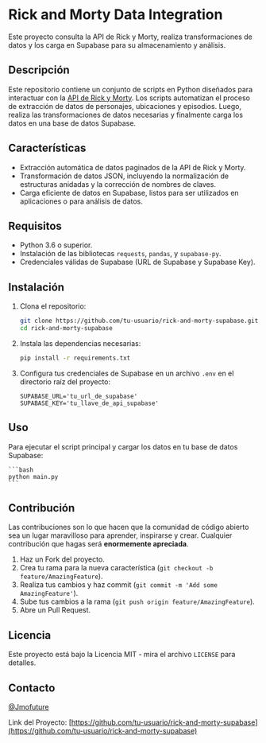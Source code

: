 # Rick and Morty Data Integration

Este proyecto consulta la API de Rick y Morty, realiza transformaciones de datos y los carga en Supabase para su almacenamiento y análisis.

## Descripción

Este repositorio contiene un conjunto de scripts en Python diseñados para interactuar con la [API de Rick y Morty](https://rickandmortyapi.com/documentation/#rest). Los scripts automatizan el proceso de extracción de datos de personajes, ubicaciones y episodios. Luego, realiza las transformaciones de datos necesarias y finalmente carga los datos en una base de datos Supabase.

## Características

- Extracción automática de datos paginados de la API de Rick y Morty.
- Transformación de datos JSON, incluyendo la normalización de estructuras anidadas y la corrección de nombres de claves.
- Carga eficiente de datos en Supabase, listos para ser utilizados en aplicaciones o para análisis de datos.

## Requisitos

- Python 3.6 o superior.
- Instalación de las bibliotecas `requests`, `pandas`, y `supabase-py`.
- Credenciales válidas de Supabase (URL de Supabase y Supabase Key).

## Instalación

1. Clona el repositorio:

    ```bash
    git clone https://github.com/tu-usuario/rick-and-morty-supabase.git
    cd rick-and-morty-supabase
    ```

2. Instala las dependencias necesarias:

    ```bash
    pip install -r requirements.txt
    ```

3. Configura tus credenciales de Supabase en un archivo `.env` en el directorio raíz del proyecto:

    ```
    SUPABASE_URL='tu_url_de_supabase'
    SUPABASE_KEY='tu_llave_de_api_supabase'
    ```

## Uso

Para ejecutar el script principal y cargar los datos en tu base de datos Supabase:

    ```bash
    python main.py
    ```

## Contribución

Las contribuciones son lo que hacen que la comunidad de código abierto sea un lugar maravilloso para aprender, inspirarse y crear. Cualquier contribución que hagas será **enormemente apreciada**.

1. Haz un Fork del proyecto.
2. Crea tu rama para la nueva característica (`git checkout -b feature/AmazingFeature`).
3. Realiza tus cambios y haz commit (`git commit -m 'Add some AmazingFeature'`).
4. Sube tus cambios a la rama (`git push origin feature/AmazingFeature`).
5. Abre un Pull Request.

## Licencia

Este proyecto está bajo la Licencia MIT - mira el archivo `LICENSE` para detalles.

## Contacto

[@Jmofuture](https://twitter.com/Jmofuture)

Link del Proyecto: [https://github.com/tu-usuario/rick-and-morty-supabase](https://github.com/tu-usuario/rick-and-morty-supabase)
